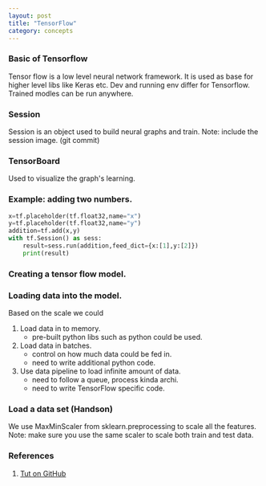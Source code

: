 ```yaml
---
layout: post
title: "TensorFlow"
category: concepts
---
```

### Basic of Tensorflow
Tensor flow is a low level neural network framework. It is used as base for higher level libs like Keras etc.
Dev and running env differ for Tensorflow. Trained modles can be run anywhere.

### Session
Session is an object used to build neural graphs and train.
Note: include the session image. (git commit)

### TensorBoard
Used to visualize the graph's learning.


### Example: adding two numbers.
```python
x=tf.placeholder(tf.float32,name="x")
y=tf.placeholder(tf.float32,name="y")
addition=tf.add(x,y)
with tf.Session() as sess:
    result=sess.run(addition,feed_dict={x:[1],y:[2]})
    print(result)
```

### Creating a tensor flow model.
### Loading data into the model.
Based on the scale we could
1. Load data in to memory.
    * pre-built python libs such as python could be used.
2. Load data in batches.
    * control on how much data could be fed in.
    * need to write additional python code.
3. Use data pipeline to load infinite amount of data.
    * need to follow a queue, process kinda archi.
    * need to write TensorFlow specific code.
### Load a data set (Handson)
We use MaxMinScaler from sklearn.preprocessing to scale all the features.
Note: make sure you use the same scaler to scale both train and test data.



### References
1. [Tut on GitHub](https://github.com/vahidk/TensorflowFramework/tree/fae174ccf14be9f6581c03aa60e3c3d409ce261d)
